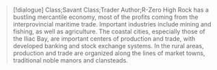 >[!dialogue] Class;Savant Class;Trader Author;R-Zero
>High Rock has a bustling mercantile economy, most of the profits coming from the interprovincial maritime trade. Important industries include mining and fishing, as well as agriculture. The coastal cities, especially those of the Iliac Bay, are important centers of production and trade, with developed banking and stock exchange systems. In the rural areas, production and trade are organized along the lines of market towns, traditional noble manors and clansteads.